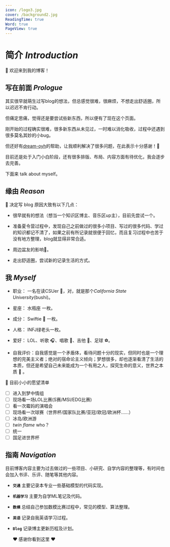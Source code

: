```yaml
---
icon: /logo3.jpg
cover: /background2.jpg
ReadingTime: true
Word: true
PageView: true
---
```


# 简介    *Introduction*

:wave: 欢迎来到我的博客！

## 写在前面   *Prologue*

其实很早就萌生过写blog的想法，但总感觉很难，很麻烦，不想走出舒适圈，所以迟迟不肯行动。

但痛定思痛，觉得还是要尝试些新东西，所以便有了现在这个页面。

刚开始的过程确实很难，很多新东西从未见过，一时难以消化吸收，过程中还遇到很多莫名其妙的小bug。

但还好有[dream-oyh](https://dream-oyh.pages.dev/)的帮助，让我顺利解决了很多问题，在此表示十分感谢！:sparkling_heart:

目前还是处于入门小白阶段，还有很多排版、布局、内容方面有待优化，我会逐步去完善。

下面来 talk about myself。

## 缘由   *Reason*

:open_hands: 决定写 blog 原因大致有以下几点：

  - 很早就有的想法（想当一个知识区博主、音乐区up主），目前先尝试一个。

  - 准备夏令营过程中，发现自己之前做过的很多小项目、写过的很多代码、学过的知识都记不清了，如果之前有所记录就很便于回忆，而且复习过程中也苦于没有地方整理，blog就显得非常合适。

  - 周边盆友的影响:two_men_holding_hands:。

  - 走出舒适圈，尝试新的记录生活的方式。

## 我   *Myself*

  - 职业： 一名在读CSUer :school:，对，就是那个*California State University*(bushi)。  

  - 星座： 水瓶座 <HopeIcon icon = 'shuipingzuo'/> 一枚。

  - 成分： Swiftie :strawberry: 一枚。  
  
  - 人格： INFJ绿老头一枚。

  - 爱好： LOL、听歌 :headphones:、唱歌 :microphone:、吉他 :guitar:、足球 :soccer:。

  - 自我评价：自我感觉是一个矛盾体，看待问题十分的现实，但同时也是一个理想的完美主义者；绝对的宿命论主义倾向；梦想很多，却也逐渐看清了生活的本质，但还是希望自己未来能成为一个有用之人，探究生命的意义，世界之本质 :thought_balloon: 。

  :pencil: 目前小小的愿望清单
  - [ ] 进入到梦中情组
  - [ ] 现场看一场LOL比赛(S赛/MSI/EDG比赛)
  - [ ] 看一次霉妈的演唱会
  - [ ] 现场看一次球赛（世界杯/国家队比赛/亚冠/欧冠/欧洲杯......）
  - [ ] 冰岛/欧洲游
  - [ ] *twin flame* who？
  - [ ] 统一
  - [ ] 国足进世界杯

## 指南   *Navigation*

目前博客内容主要为过去做过的一些项目、小研究、自学内容的整理等，有时间也会加入书评、乐评、随笔等其他内容。
- **`交通`** 主要记录本专业一些基础模型的代码实现。
- **`机器学习`** 主要为自学ML笔记及代码。
- **`数模`** 总结自己参加数模比赛过程中，常见的模型、算法整理。
- **`英语`** 记录自我英语学习过程。
- **`Blog`** 记录博主更新历程及计划。


  :heart: 感谢你看到这里 :heart:










    



    








    
